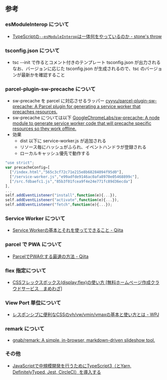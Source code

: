 ## 参考
### esModuleInterop について
- [TypeScriptの`--esModuleInterop`は一体何をやっているのか - stone's throw](http://osamtimizer.hatenablog.com/entry/2018/06/28/122502)

### tsconfig.json について
- tsc --init で作るとコメント付きのテンプレート tsconfig.json が出力される
なお、バージョンに応じた tsconfig.json が生成されるので、tsc のバージョンが最新かを確認すること

### parcel-plugin-sw-precache について
- sw-precache を parcel に対応させるラッパー
[cyyyu/parcel-plugin-sw-precache: A Parcel plugin for generating a service worker that precaches resources.](https://github.com/cyyyu/parcel-plugin-sw-precache)
- sw-precache については以下
[GoogleChromeLabs/sw-precache: A node module to generate service worker code that will precache specific resources so they work offline.](https://github.com/GoogleChromeLabs/sw-precache)
- 効果
  - dist 以下に service-worker.js が追加される
  - リソース毎にハッシュがふられ、イベントハンドラが登録される
  - ローカルキャッシュ優先で動作する
```service-worker.js
"use strict";
var precacheConfig=[
  ["/index.html","565c3cf72c71e215e8b68284094f95d0"],
  ["/service-worker.js","e99adfde9146ac0afa8970e05468899c"],
  ["/src.fdbaefc1.js","85b3f01fcea9f4e24e771fc89d36ecda"]
],
...
self.addEventListener("install",function(e){...}),
self.addEventListener("activate",function(e){...}),
self.addEventListener("fetch",function(e){...});
```

### Service Worker について
- [Service Workerの基本とそれを使ってできること - Qiita](https://qiita.com/y_fujieda/items/f9e765ac9d89ba241154)

### parcel で PWA について
- [ParcelでPWA化する最速の方法 - Qiita](https://qiita.com/sKawashima/items/51682b9dad8bdc5bb17f)

### flex 指定について
- [CSSフレックスボックス(display:flex)の使い方 [無料ホームページ作成クラウドサービス　まめわざ]](https://mamewaza.com/support/blog/howto-use-flex.html)

### View Port 単位について
- [レスポンシブに便利なCSSのvh/vw/vmin/vmaxの基本と使い方とは - WPJ](https://www.webprofessional.jp/css-viewport-units-quick-start/)

### remark について
- [gnab/remark: A simple, in-browser, markdown-driven slideshow tool.](https://github.com/gnab/remark)


### その他
- [JavaScriptで中規模開発を行うためにTypeScript3（とYarn, DefinitelyTyped, Jest, CircleCI）を導入する](https://qiita.com/yousan/items/9668c7ebbc8514d4d9cb)
